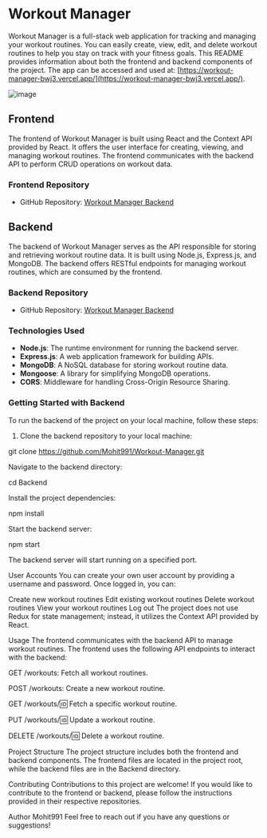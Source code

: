 # Workout Manager

Workout Manager is a full-stack web application for tracking and managing your workout routines. You can easily create, view, edit, and delete workout routines to help you stay on track with your fitness goals. This README provides information about both the frontend and backend components of the project.
The app can be accessed and used at: [https://workout-manager-bwj3.vercel.app/](https://workout-manager-bwj3.vercel.app/).

![image](https://github.com/Mohit991/Workout-Manager/assets/36065945/0b8b3f2f-bbd9-4d62-b153-a9109e433022)

## Frontend

The frontend of Workout Manager is built using React and the Context API provided by React. It offers the user interface for creating, viewing, and managing workout routines. The frontend communicates with the backend API to perform CRUD operations on workout data.

### Frontend Repository

- GitHub Repository: [Workout Manager Backend](https://github.com/Mohit991/Workout-Manager/tree/main/Frontend)

## Backend

The backend of Workout Manager serves as the API responsible for storing and retrieving workout routine data. It is built using Node.js, Express.js, and MongoDB. The backend offers RESTful endpoints for managing workout routines, which are consumed by the frontend.

### Backend Repository

- GitHub Repository: [Workout Manager Backend](https://github.com/Mohit991/Workout-Manager/tree/main/Backend)

### Technologies Used

- **Node.js**: The runtime environment for running the backend server.
- **Express.js**: A web application framework for building APIs.
- **MongoDB**: A NoSQL database for storing workout routine data.
- **Mongoose**: A library for simplifying MongoDB operations.
- **CORS**: Middleware for handling Cross-Origin Resource Sharing.

### Getting Started with Backend

To run the backend of the project on your local machine, follow these steps:

1. Clone the backend repository to your local machine:

  git clone https://github.com/Mohit991/Workout-Manager.git
  
Navigate to the backend directory:


cd Backend

Install the project dependencies:


npm install

Start the backend server:


npm start

The backend server will start running on a specified port.

User Accounts
You can create your own user account by providing a username and password. Once logged in, you can:

Create new workout routines
Edit existing workout routines
Delete workout routines
View your workout routines
Log out
The project does not use Redux for state management; instead, it utilizes the Context API provided by React.

Usage
The frontend communicates with the backend API to manage workout routines.
The frontend uses the following API endpoints to interact with the backend:

GET /workouts: Fetch all workout routines.

POST /workouts: Create a new workout routine.

GET /workouts/:id: Fetch a specific workout routine.

PUT /workouts/:id: Update a workout routine.

DELETE /workouts/:id: Delete a workout routine.

Project Structure
The project structure includes both the frontend and backend components. The frontend files are located in the project root, while the backend files are in the Backend directory.

Contributing
Contributions to this project are welcome! If you would like to contribute to the frontend or backend, please follow the instructions provided in their respective repositories.


Author
Mohit991
Feel free to reach out if you have any questions or suggestions!


